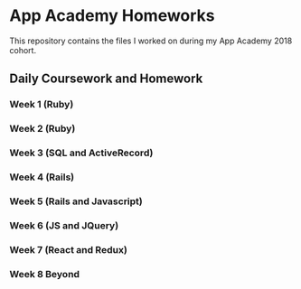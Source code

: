 # App Academy Homeworks

This repository contains the files I worked on during my App Academy 2018 cohort.

## Daily Coursework and Homework

### Week 1 (Ruby)

### Week 2 (Ruby)

### Week 3 (SQL and ActiveRecord)

### Week 4 (Rails)

### Week 5 (Rails and Javascript)

### Week 6 (JS and JQuery)

### Week 7 (React and Redux)

### Week 8 Beyond
